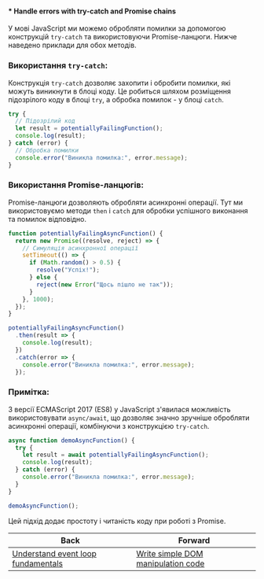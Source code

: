#### * Handle errors with try-catch and Promise chains

У мові JavaScript ми можемо обробляти помилки за допомогою конструкцій `try-catch` та використовуючи Promise-ланцюги. Нижче наведено приклади для обох методів.

### Використання `try-catch`:

Конструкція `try-catch` дозволяє захопити і обробити помилки, які можуть виникнути в блоці коду. Це робиться шляхом розміщення підозрілого коду в блоці `try`, а обробка помилок - у блоці `catch`.

```javascript
try {
  // Підозрілий код
  let result = potentiallyFailingFunction();
  console.log(result);
} catch (error) {
  // Обробка помилки
  console.error("Виникла помилка:", error.message);
}
```

### Використання Promise-ланцюгів:

Promise-ланцюги дозволяють обробляти асинхронні операції. Тут ми використовуємо методи `then` і `catch` для обробки успішного виконання та помилок відповідно.

```javascript
function potentiallyFailingAsyncFunction() {
  return new Promise((resolve, reject) => {
    // Симуляція асинхронної операції
    setTimeout(() => {
      if (Math.random() > 0.5) {
        resolve("Успіх!");
      } else {
        reject(new Error("Щось пішло не так"));
      }
    }, 1000);
  });
}

potentiallyFailingAsyncFunction()
  .then(result => {
    console.log(result);
  })
  .catch(error => {
    console.error("Виникла помилка:", error.message);
  });
```

### Примітка:

З версії ECMAScript 2017 (ES8) у JavaScript з'явилася можливість використовувати `async/await`, що дозволяє значно зручніше обробляти асинхронні операції, комбінуючи з конструкцією `try-catch`.

```javascript
async function demoAsyncFunction() {
  try {
    let result = await potentiallyFailingAsyncFunction();
    console.log(result);
  } catch (error) {
    console.error("Виникла помилка:", error.message);
  }
}

demoAsyncFunction();
```

Цей підхід додає простоту і читаність коду при роботі з Promise.

| Back | Forward |
|---|---|
| [Understand event loop fundamentals](/ua/junior/javascript/understand-the-event-loop-basics.md)  | [Write simple DOM manipulation code](/ua/junior/javascript/write-simple-dom-manipulation-code.md) |